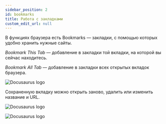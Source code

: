 ```yaml
---
sidebar_position: 2
id: bookmarks
title: Работа с закладками
custom_edit_url: null
---
```


В функциях браузера есть Bookmarks — закладки, с помощью которых удобно хранить нужные сайты.

_Bookmark This Tab_ — добавление в закладки той вкладки, на которой вы сейчас находитесь.

_Bookmark All Tab_ — добавление в закладки всех открытых вкладок браузера.

![Docusaurus logo](/img/rus/bookmarks/bookmarks-1.png)

Сохраненную вкладку можно открыть заново, удалить или изменить название и URL.

![Docusaurus logo](/img/rus/bookmarks/bookmarks-2.png)

![Docusaurus logo](/img/rus/bookmarks/bookmarks-3.png)
